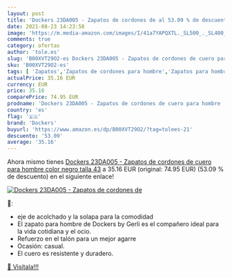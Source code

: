```yaml
---
layout: post
title: 'Dockers 23DA005 - Zapatos de cordones de al 53.09 % de descuento'
date: 2021-08-23 14:23:58
image: 'https://m.media-amazon.com/images/I/41a7YAPQXTL._SL500_._SL400_.jpg'
comments: true
category: ofertas
author: 'tole.es'
slug: 'B00XVT29O2-es Dockers 23DA005 - Zapatos de cordones de cuero para hombre...'
sku: 'B00XVT29O2-es'
tags: [ 'Zapatos','Zapatos de cordones para hombre','Zapatos para hombre','Zapatos y complementos','dockers','zapatos', ]
actualPrice: 35.16 EUR
currency: EUR
price: 35.16
comparePrice: 74.95 EUR
prodname: 'Dockers 23DA005 - Zapatos de cordones de cuero para hombre  color negro  talla 43'
country: 'es'
flag: '🇪🇸'
brand: 'Dockers'
buyurl: 'https://www.amazon.es/dp/B00XVT29O2/?tag=tolees-21'
descuento: '53.09'
average: '35.16'
---
```


Ahora mismo tienes [Dockers 23DA005 - Zapatos de cordones de cuero para hombre  color negro  talla 43](https://www.amazon.es/dp/B00XVT29O2/?tag=tolees-21) a 35.16 EUR (original: 74.95 EUR) (53.09 %  de descuento) en el siguiente enlace!

[![Dockers 23DA005 - Zapatos de cordones de](https://m.media-amazon.com/images/I/41a7YAPQXTL._SL500_._SL400_.jpg)](https://www.amazon.es/dp/B00XVT29O2/?tag=tolees-21)

🔎:

- eje de acolchado y la solapa para la comodidad
- El zapato para hombre de Dockers by Gerli es el compañero ideal para la vida cotidiana y el ocio.
- Refuerzo en el talón para un mejor agarre
- Ocasión: casual.
- El cuero es resistente y duradero.

[🛒 Visítala!!!](https://www.amazon.es/dp/B00XVT29O2/?tag=tolees-21)
